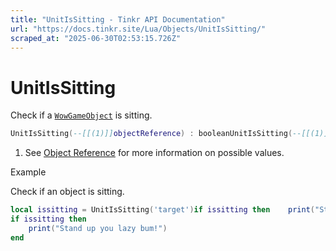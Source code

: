 ```yaml
---
title: "UnitIsSitting - Tinkr API Documentation"
url: "https://docs.tinkr.site/Lua/Objects/UnitIsSitting/"
scraped_at: "2025-06-30T02:53:15.726Z"
---
```


# UnitIsSitting

Check if a [`WowGameObject`](../WowGameObject/) is sitting.

```lua
UnitIsSitting(--[[(1)]]objectReference) : booleanUnitIsSitting(--[[(1)]]objectReference) : boolean
```

1.  See [Object Reference](../ObjectReference/) for more information on possible values.

Example

Check if an object is sitting.

```lua
local issitting = UnitIsSitting('target')if issitting then    print("Stand up you lazy bum!")endlocal issitting = UnitIsSitting('target')
if issitting then
    print("Stand up you lazy bum!")
end
```